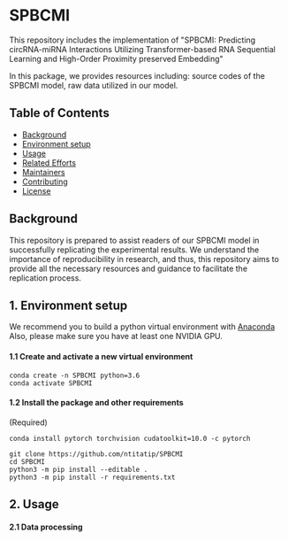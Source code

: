 # SPBCMI

This repository includes the implementation of "SPBCMI: Predicting circRNA-miRNA Interactions Utilizing Transformer-based RNA Sequential Learning and High-Order Proximity preserved Embedding" 

In this package, we provides resources including: source codes of the SPBCMI model, raw data utilized in our model.

## Table of Contents

- [Background](#background)
- [Environment setup](#Environment-setup)
- [Usage](#usage)
- [Related Efforts](#related-efforts)
- [Maintainers](#maintainers)
- [Contributing](#contributing)
- [License](#license)

## Background

This repository is prepared to assist readers of our SPBCMI model in successfully replicating the experimental results. We understand the importance of reproducibility in research, and thus, this repository aims to provide all the necessary resources and guidance to facilitate the replication process.

## 1. Environment setup
We recommend you to build a python virtual environment with [Anaconda](https://docs.anaconda.com/anaconda/) Also, please make sure you have at least one NVIDIA GPU.

#### 1.1 Create and activate a new virtual environment

```
conda create -n SPBCMI python=3.6
conda activate SPBCMI
```

#### 1.2 Install the package and other requirements

(Required)

```
conda install pytorch torchvision cudatoolkit=10.0 -c pytorch

git clone https://github.com/ntitatip/SPBCMI
cd SPBCMI
python3 -m pip install --editable .
python3 -m pip install -r requirements.txt
```
## 2. Usage

#### 2.1 Data processing
